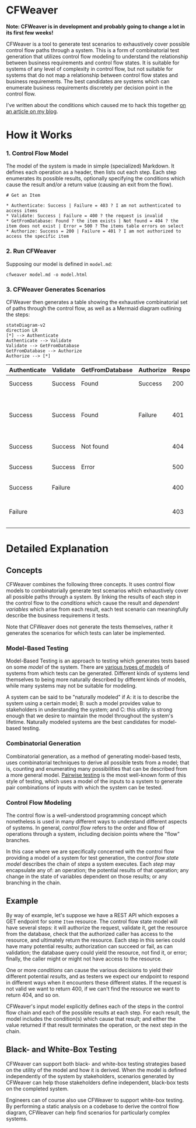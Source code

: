 # CFWeaver

**Note: CFWeaver is in development and probably going to change a lot in its first few weeks!**

CFWeaver is a tool to generate test scenarios to exhaustively cover possible control flow paths through a system. This is a form of combinatorial test generation that utilizes control flow modeling to understand the relationship between business requirements and control flow states. It is suitable for systems of any level of complexity in control flow, but not suitable for systems that do not map a relationship between control flow states and business requirements. The best candidates are systems which can enumerate business requirements discretely per decision point in the control flow.

I've written about the conditions which caused me to hack this together [on an article on my blog](https://ian.wold.guru/Posts/book_club_1-2025.html).

# How it Works

### 1. Control Flow Model

The model of the system is made in simple (specialized) Markdown. It defines each operation as a header, then lists out each step. Each step enumerates its possible results, optionally specifying the conditions which cause the result and/or a return value (causing an exit from the flow).

```
# Get an Item

* Authenticate: Success | Failure = 403 ? I am not authenticated to access items
* Validate: Success | Failure = 400 ? the request is invalid
* GetFromDatabase: Found ? the item exists | Not found = 404 ? the item does not exist | Error = 500 ? The items table errors on select
* Authorize: Success = 200 | Failure = 401 ? I am not authorized to access the specific item
```

### 2. Run CFWeaver

Supposing our model is defined in `model.md`:

```
cfweaver model.md -o model.html
```

### 3. CFWeaver Generates Scenarios

CFWeaver then generates a table showing the exhaustive combinatorial set of paths through the control flow, as well as a Mermaid diagram outlining the steps:

```mermaid
stateDiagram-v2
direction LR
[*] --> Authenticate
Authenticate --> Validate
Validate --> GetFromDatabase
GetFromDatabase --> Authorize
Authorize --> [*]
```

|Authenticate|Validate|GetFromDatabase|Authorize|Respond|Conditions|
|---|---|---|---|---|---|
|Success|Success|Found|Success|200|the item exists|
|Success|Success|Found|Failure|401|the item exists and I am not authorized to access the specific item|
|Success|Success|Not found||404|the item does not exist|
|Success|Success|Error||500|The items table errors on select|
|Success|Failure|||400|the request is invalid|
|Failure||||403|I am not authenticated to access items|

# Detailed Explanation

## Concepts

CFWeaver combines the following three concepts. It uses control flow models to combinatorially generate test scenarios which exhaustively cover all possible paths through a system. By linking the results of each step in the control flow to the _conditions_ which cause the result and _dependent variables_ which arise from each result, each test scenario can meaningfully describe the business requiremens it tests.

Note that CFWeaver does not generate the tests themselves, rather it generates the scenarios for which tests can later be implemented.

### Model-Based Testing

Model-Based Testing is an approach to testing which generates tests based on some _model_ of the system. There are [various types of models](https://www.geeksforgeeks.org/model-based-testing-in-software-testing/) of systems from which tests can be generated. Different kinds of systems lend themselves to being more naturally described by different kinds of models, while many systems may not be suitable for modeling.

A system can be said to be "naturally modeled" if A: it is to describe the system using a certain model; B: such a model provides value to stakeholders in understanding the system; and C: this utility is strong enough that we desire to maintain the model throughout the system's lifetime. Naturally modeled systems are the best candidates for model-based testing.

### Combinatorial Generation

Combinatorial generation, as a method of generating model-based tests, uses combinatorial techniques to derive all possible tests from a model; that is, counting and enumerating many possibilities that can be described from a more general model. [Pairwise testing](https://en.wikipedia.org/wiki/All-pairs_testing) is the most well-known form of this style of testing, which uses a model of the inputs to a system to generate pair combinations of inputs with which the system can be tested.

### Control Flow Modeling

The control flow is a well-understood programming concept which nonetheless is used in many different ways to understand different aspects of systems. In general, _control flow_ refers to the order and flow of operations through a system, including decision points where the "flow" branches.

In this case where we are specifically concerned with the control flow providing a model of a system for test generation, the _control flow state model_ describes the chain of _steps_ a system executes. Each _step_ may encapsulate any of: an operation; the potential results of that operation; any change in the state of variables dependent on those results; or any branching in the chain.

## Example

By way of example, let's suppose we have a REST API which exposes a GET endpoint for some `Item` resource. The control flow state model will have several steps: it will authorize the request, validate it, get the resource from the database, check that the authorized caller has access to the resource, and ultimately return the resource. Each step in this series could have many potential results; authorization can succeed or fail, as can validation; the database query could yield the resource, not find it, or error; finally, the caller might or might not have access to the resource.

One or more _conditions_ can cause the various decisions to yield their different potential _results_, and as testers we expect our endpoint to respond in different ways when it encounters these different states. If the request is not valid we want to return 400, if we can't find the resource we want to return 404, and so on.

CFWeaver's input model explicitly defines each of the steps in the control flow chain and each of the possible results at each step. For each result, the model includes the condition(s) which cause that result; and either the value returned if that result terminates the operation, or the next step in the chain.


## Black- and White-Box Testing

CFWeaver can support both black- and white-box testing strategies based on the utility of the model and how it is derived. When the model is defined independently of the system by stakeholders, scenarios generated by CFWeaver can help those stakeholders define independent, black-box tests on the completed system.

Engineers can of course also use CFWeaver to support white-box testing. By performing a static analysis on a codebase to derive the control flow diagram, CFWeaver can help find scenarios for particularly complex systems.
